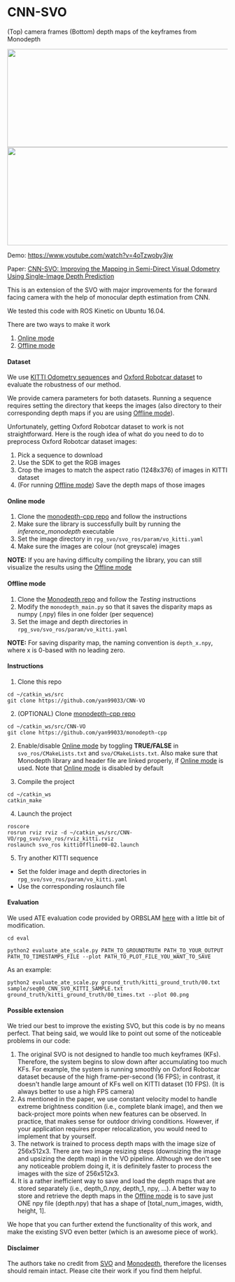 # CNN-SVO
(Top) camera frames (Bottom) depth maps of the keyframes from Monodepth
<p align="center">
 <img src="https://github.com/yan99033/CNN-SVO/blob/master/gif/kitti_preview.gif" width="723" height="224">
 <img src="https://github.com/yan99033/CNN-SVO/blob/master/gif/robotcar_preview.gif" width="723" height="224">
</p>

Demo: https://www.youtube.com/watch?v=4oTzwoby3jw

Paper: [CNN-SVO: Improving the Mapping in Semi-Direct Visual Odometry Using Single-Image Depth Prediction](https://arxiv.org/pdf/1810.01011.pdf)

This is an extension of the SVO with major improvements for the forward facing camera with the help of monocular depth estimation from CNN.

We tested this code with ROS Kinetic on Ubuntu 16.04.

There are two ways to make it work
1. [Online mode](#online-mode)
2. [Offline mode](#offline-mode)

#### Dataset
We use [KITTI Odometry sequences](http://www.cvlibs.net/datasets/kitti/eval_odometry.php) and [Oxford Robotcar dataset](http://robotcar-dataset.robots.ox.ac.uk/datasets/) to evaluate the robustness of our method.

We provide camera parameters for both datasets. Running a sequence requires setting the directory that keeps the images (also directory to their corresponding depth maps if you are using [Offline mode](#offline-mode)).

Unfortunately, getting Oxford Robotcar dataset to work is not straightforward. Here is the rough idea of what do you need to do to preprocess Oxford Robotcar dataset images:
1. Pick a sequence to download
2. Use the SDK to get the RGB images
3. Crop the images to match the aspect ratio (1248x376) of images in KITTI dataset
4. (For running [Offline mode](#offline-mode)) Save the depth maps of those images

#### Online mode
1. Clone the [monodepth-cpp repo](https://github.com/yan99033/monodepth-cpp) and follow the instructions
2. Make sure the library is successfully built by running the *inference_monodepth* executable
3. Set the image directory in `rpg_svo/svo_ros/param/vo_kitti.yaml`
4. Make sure the images are colour (not greyscale) images

**NOTE:** If you are having difficulty compiling the library, you can still visualize the results using the [Offline mode](#offline-mode)

#### Offline mode
1. Clone the [Monodepth repo](https://github.com/mrharicot/monodepth) and follow the *Testing* instructions
2. Modify the `monodepth_main.py` so that it saves the disparity maps as numpy (.npy) files in one folder (per sequence)
3. Set the image and depth directories in `rpg_svo/svo_ros/param/vo_kitti.yaml`

**NOTE:** For saving disparity map, the naming convention is `depth_x.npy`, where x is 0-based with no leading zero.

#### Instructions
1. Clone this repo
```
cd ~/catkin_ws/src
git clone https://github.com/yan99033/CNN-VO
```

2. (OPTIONAL) Clone [monodepth-cpp repo](https://github.com/yan99033/monodepth-cpp)
```
cd ~/catkin_ws/src/CNN-VO
git clone https://github.com/yan99033/monodepth-cpp
```

2. Enable/disable [Online mode](#online-mode) by toggling **TRUE/FALSE** in `svo_ros/CMakeLists.txt` and `svo/CMakeLists.txt`. Also make sure that Monodepth library and header file are linked properly, if [Online mode](#online-mode) is used. Note that [Online mode](#online-mode) is disabled by default

3. Compile the project
```
cd ~/catkin_ws
catkin_make
```

4. Launch the project
```
roscore
rosrun rviz rviz -d ~/catkin_ws/src/CNN-VO/rpg_svo/svo_ros/rviz_kitti.rviz
roslaunch svo_ros kittiOffline00-02.launch
```

5. Try another KITTI sequence
  * Set the folder image and depth directories in `rpg_svo/svo_ros/param/vo_kitti.yaml`
  * Use the corresponding roslaunch file
  
#### Evaluation
We used ATE evaluation code provided by ORBSLAM [here](https://github.com/raulmur/evaluate_ate_scale) with a little bit of modification.


```
cd eval
```
```
python2 evaluate_ate_scale.py PATH_TO_GROUNDTRUTH PATH_TO_YOUR_OUTPUT PATH_TO_TIMESTAMPS_FILE --plot PATH_TO_PLOT_FILE_YOU_WANT_TO_SAVE
```
As an example:
```
python2 evaluate_ate_scale.py ground_truth/kitti_ground_truth/00.txt sample/seq00_CNN_SVO_KITTI_SAMPLE.txt ground_truth/kitti_ground_truth/00_times.txt --plot 00.png
```

#### Possible extension
We tried our best to improve the existing SVO, but this code is by no means perfect. That being said, we would like to point out some of the noticeable problems in our code:
1. The original SVO is not designed to handle too much keyframes (KFs). Therefore, the system begins to slow down after accumulating too much KFs. For example, the system is running smoothly on Oxford Robotcar dataset because of the high frame-per-second (16 FPS); in contrast, it doesn't handle large amount of KFs well on KITTI dataset (10 FPS). (It is always better to use a high FPS camera)
2. As mentioned in the paper, we use constant velocity model to handle extreme brightness condition (i.e., complete blank image), and then we back-project more points when new features can be observed. In practice, that makes sense for outdoor driving conditions. However, if your application requires proper relocalization, you would need to implement that by yourself.
3. The network is trained to process depth maps with the image size of 256x512x3. There are two image resizing steps (downsizing the image and upsizing the depth map) in the VO pipeline. Although we don't see any noticeable problem doing it, it is definitely faster to process the images with the size of 256x512x3.
4. It is a rather inefficient way to save and load the depth maps that are stored separately (i.e., depth_0.npy, depth_1, npy, ...). A better way to store and retrieve the depth maps in the [Offline mode](#offline-mode) is to save just ONE npy file (depth.npy) that has a shape of [total_num_images, width, height, 1]. 

We hope that you can further extend the functionality of this work, and make the existing SVO even better (which is an awesome piece of work).

#### Disclaimer

The authors take no credit from [SVO](https://github.com/uzh-rpg/rpg_svo) and [Monodepth](https://github.com/mrharicot/monodepth), therefore the licenses should remain intact. Please cite their work if you find them helpful.

